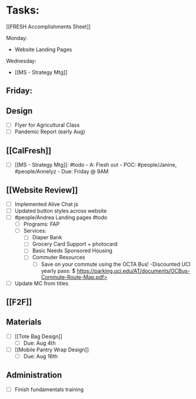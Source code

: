 # Tasks:

[[FRESH Accomplishments Sheet]]


Monday:
- Website Landing Pages 

Wednesday:
- [[MS - Strategy Mtg]] 

Friday:
- 

## Design
- [ ] Flyer for Agricultural Class 
- [ ] Pandemic Report (early Aug)

## [[CalFresh]]
- [ ] [[MS - Strategy Mtg]]: #todo
			- A: Flesh out
			- POC: #people/Janine, #people/Annelyz
			- Due: Friday @ 9AM



## [[Website Review]]
- [ ] Implemented Alive Chat js
- [ ] Updated button styles across website
- [ ] #people/Andrea Landing pages #todo
	- [ ] Programs: FAP
	- [ ] Services:
		- [ ] Diaper Bank
		- [ ] Grocery Card Support + photocard
		- [ ] Basic Needs Sponsored Housing
		- [ ] Commuter Resources
			- [ ] Save on your commute using the OCTA Bus!
			-Discounted UCI yearly pass: $ 
			https://parking.uci.edu/AT/documents/OCBus-Commute-Route-Map.pdf>
- [ ] Update MC from titles

## [[F2F]]

## Materials
- [ ] [[Tote Bag Design]] 
	- [ ] Due: Aug 4th
- [ ] [[Mobile Pantry Wrap Design]]
	- [ ] Due: Aug 16th

## Administration
- [ ] Finish fundamentals training 